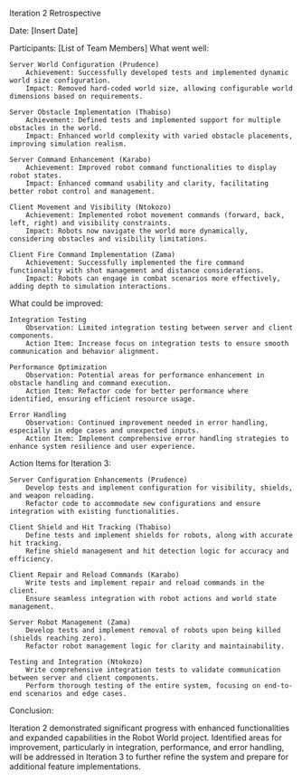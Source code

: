 Iteration 2 Retrospective

Date: [Insert Date]

Participants: [List of Team Members]
What went well:

    Server World Configuration (Prudence)
        Achievement: Successfully developed tests and implemented dynamic world size configuration.
        Impact: Removed hard-coded world size, allowing configurable world dimensions based on requirements.

    Server Obstacle Implementation (Thabiso)
        Achievement: Defined tests and implemented support for multiple obstacles in the world.
        Impact: Enhanced world complexity with varied obstacle placements, improving simulation realism.

    Server Command Enhancement (Karabo)
        Achievement: Improved robot command functionalities to display robot states.
        Impact: Enhanced command usability and clarity, facilitating better robot control and management.

    Client Movement and Visibility (Ntokozo)
        Achievement: Implemented robot movement commands (forward, back, left, right) and visibility constraints.
        Impact: Robots now navigate the world more dynamically, considering obstacles and visibility limitations.

    Client Fire Command Implementation (Zama)
        Achievement: Successfully implemented the fire command functionality with shot management and distance considerations.
        Impact: Robots can engage in combat scenarios more effectively, adding depth to simulation interactions.

What could be improved:

    Integration Testing
        Observation: Limited integration testing between server and client components.
        Action Item: Increase focus on integration tests to ensure smooth communication and behavior alignment.

    Performance Optimization
        Observation: Potential areas for performance enhancement in obstacle handling and command execution.
        Action Item: Refactor code for better performance where identified, ensuring efficient resource usage.

    Error Handling
        Observation: Continued improvement needed in error handling, especially in edge cases and unexpected inputs.
        Action Item: Implement comprehensive error handling strategies to enhance system resilience and user experience.

Action Items for Iteration 3:

    Server Configuration Enhancements (Prudence)
        Develop tests and implement configuration for visibility, shields, and weapon reloading.
        Refactor code to accommodate new configurations and ensure integration with existing functionalities.

    Client Shield and Hit Tracking (Thabiso)
        Define tests and implement shields for robots, along with accurate hit tracking.
        Refine shield management and hit detection logic for accuracy and efficiency.

    Client Repair and Reload Commands (Karabo)
        Write tests and implement repair and reload commands in the client.
        Ensure seamless integration with robot actions and world state management.

    Server Robot Management (Zama)
        Develop tests and implement removal of robots upon being killed (shields reaching zero).
        Refactor robot management logic for clarity and maintainability.

    Testing and Integration (Ntokozo)
        Write comprehensive integration tests to validate communication between server and client components.
        Perform thorough testing of the entire system, focusing on end-to-end scenarios and edge cases.

Conclusion:

Iteration 2 demonstrated significant progress with enhanced functionalities and expanded capabilities in the Robot World project. Identified areas for improvement, particularly in integration, performance, and error handling, will be addressed in Iteration 3 to further refine the system and prepare for additional feature implementations.
